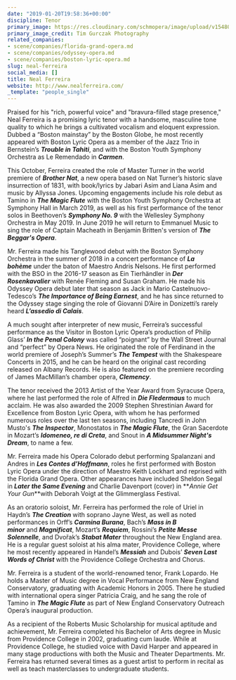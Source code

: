 ```yaml
---
date: "2019-01-20T19:58:36+00:00"
discipline: Tenor
primary_image: https://res.cloudinary.com/schmopera/image/upload/v1548014231/media/2019/01/NealFerreira.jpg
primary_image_credit: Tim Gurczak Photography
related_companies:
- scene/companies/florida-grand-opera.md
- scene/companies/odyssey-opera.md
- scene/companies/boston-lyric-opera.md
slug: neal-ferreira
social_media: []
title: Neal Ferreira
website: http://www.nealferreira.com/
_template: "people_single"
---
```

Praised for his "rich, powerful voice" and "bravura-filled stage presence," Neal Ferreira is a promising lyric tenor with a handsome, masculine tone quality to which he brings a cultivated vocalism and eloquent expression. Dubbed a “Boston mainstay” by the Boston Globe, he most recently appeared with Boston Lyric Opera as a member of the Jazz Trio in Bernstein’s **_Trouble in Tahiti_**, and with the Boston Youth Symphony Orchestra as Le Remendado in **_Carmen_**.

This October, Ferreira created the role of Master Turner in the world premiere of **_Brother Nat_**, a new opera based on Nat Turner’s historic slave insurrection of 1831, with book/lyrics by Jabari Asim and Liana Asim and music by Allyssa Jones. Upcoming engagements include his role debut as Tamino in **_The Magic Flute_** with the Boston Youth Symphony Orchestra at Symphony Hall in March 2019, as well as his first performance of the tenor solos in Beethoven’s **_Symphony No. 9_** with the Wellesley Symphony Orchestra in May 2019. In June 2019 he will return to Emmanuel Music to sing the role of Captain Macheath in Benjamin Britten's version of **_The Beggar's Opera_**.

Mr. Ferreira made his Tanglewood debut with the Boston Symphony Orchestra in the summer of 2018 in a concert performance of **_La bohème_** under the baton of Maestro Andris Nelsons. He first performed with the BSO in the 2016-17 season as Ein Tierhändler in **_Der Rosenkavalier_** with Renée Fleming and Susan Graham. He made his Odyssey Opera debut later that season as Jack in Mario Castelnuovo-Tedesco’s **_The Importance of Being Earnest_**, and he has since returned to the Odyssey stage singing the role of Giovanni D’Aire in Donizetti’s rarely heard **_L’assedio di Calais_**.

A much sought after interpreter of new music, Ferreira’s successful performance as the Visitor in Boston Lyric Opera’s production of Philip Glass’ **_In the Penal Colony_** was called “poignant” by the Wall Street Journal and “perfect” by Opera News. He originated the role of Ferdinand in the world premiere of Joseph’s Summer’s **_The Tempest_** with the Shakespeare Concerts in 2015, and he can be heard on the original cast recording released on Albany Records. He is also featured on the premiere recording of James MacMillan’s chamber opera, **_Clemency_**.

The tenor received the 2013 Artist of the Year Award from Syracuse Opera, where he last performed the role of Alfred in **_Die Fledermaus_** to much acclaim. He was also awarded the 2009 Stephen Shrestinian Award for Excellence from Boston Lyric Opera, with whom he has performed numerous roles over the last ten seasons, including Tancredi in John Musto's **_The Inspector_**, Monostatos in **_The Magic Flute_**, the Gran Sacerdote in Mozart’s **_Idomeneo, re di Creta_**, and Snout in **_A Midsummer Night's Dream_**, to name a few.

Mr. Ferreira made his Opera Colorado debut performing Spalanzani and Andres in **_Les Contes d’Hoffmann_**, roles he first performed with Boston Lyric Opera under the direction of Maestro Keith Lockhart and reprised with the Florida Grand Opera. Other appearances have included Sheldon Segal in **_Later the Same Evening_** and Charlie Davenport (cover) in **_Annie Get Your Gun_**with Deborah Voigt at the Glimmerglass Festival.

As an oratorio soloist, Mr. Ferreira has performed the role of Uriel in Haydn’s **_The Creation_** with soprano Jayne West, as well as noted performances in Orff’s **_Carmina Burana_**, Bach’s **_Mass in B minor_** and **_Magnificat_**, Mozart’s **_Requiem_**, Rossini’s **_Petite Messe Solennelle_**, and Dvořak’s **_Stabat Mater_** throughout the New England area. He is a regular guest soloist at his alma mater, Providence College, where he most recently appeared in Handel’s **_Messiah_** and Dubois’ **_Seven Last Words of Christ_** with the Providence College Orchestra and Chorus.

Mr. Ferreira is a student of the world-renowned tenor, Frank Lopardo. He holds a Master of Music degree in Vocal Performance from New England Conservatory, graduating with Academic Honors in 2005. There he studied with international opera singer Patricia Craig, and he sang the role of Tamino in **_The Magic Flute_** as part of New England Conservatory Outreach Opera’s inaugural production.

As a recipient of the Roberts Music Scholarship for musical aptitude and achievement, Mr. Ferreira completed his Bachelor of Arts degree in Music from Providence College in 2002, graduating cum laude. While at Providence College, he studied voice with David Harper and appeared in many stage productions with both the Music and Theater Departments. Mr. Ferreira has returned several times as a guest artist to perform in recital as well as teach masterclasses to undergraduate students.